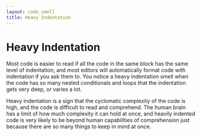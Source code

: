 ```yaml
---
layout: code_smell
title: Heavy Indentation
---
```


# Heavy Indentation
Most code is easier to read if all the code in the same block has the same level of indentation, and most editors will automatically format code with indentation if you ask them to. You notice a heavy indentation smell when the code has so many nested conditionals and loops that the indentation gets very deep, or varies a lot.

Heavy indentation is a sign that the cyclomatic complexity of the code is high, and the code is difficult to read and comprehend. The human brain has a limit of how much complexity it can hold at once, and heavily indented code is very likely to be beyond human capabilities of comprehension just because there are so many things to keep in mind at once.